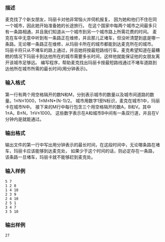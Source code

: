 ### 描述

麦克找了个新女朋友，玛丽卡对他非常恼火并伺机报复。 因为她和他们不住在同一个城市，因此她开始准备她的长途旅行。 在这个国家中每两个城市之间最多只有一条路相通，并且我们知道从一个城市到另一个城市路上所需花费的时间。 麦克在车中无意中听到有一条路正在维修，并且那儿正堵车，但没听清楚到底是哪一条路。无论哪一条路正在维修，从玛丽卡所在的城市都能到达麦克所在的城市。 玛丽卡将只从不堵车的路上通过，并且她将按最短路线行车。麦克希望知道在最糟糕的情况下玛丽卡到达他所在的城市需要多长时间，这样他就能保证他的女朋友离开该城市足够远。 编写程序，帮助麦克找出玛丽卡按最短路线通过不堵车道路到达他所在城市所需的最长时间(用分钟表示)。

### 输入格式

第一行有两个用空格隔开的数N和M，分别表示城市的数量以及城市间道路的数量。1≤N≤1000，1≤M≤N*(N-1)/2。 城市用数字1至N标识，麦克在城市1中，玛丽卡在城市N中。 接下来的M行中每行包含三个用空格隔开的数A，B和V。其中1≤A，B≤N，1≤V≤1000。 这些数字表示在A和城市B中间有一条双行道，并且在V分钟内是就能通过。

### 输出格式

输出文件的第一行中写出用分钟表示的最长时间，在这段时间中，无论哪条路在堵车，玛丽卡应该能够到达麦克处， 如果少于这个时间的话，则必定存在一条路，该条路一旦堵车，玛丽卡就不能够赶到麦克处。

### 输入样例

```plaintext
5 7
1 2 8
1 4 10
2 3 9
2 4 10
2 5 1
3 4 7
3 5 10
```

### 输出样例

```plaintext
27
```

